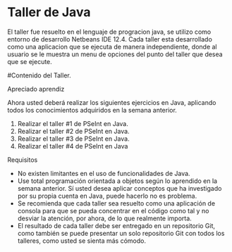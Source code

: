 # Taller de Java 
El taller fue resuelto en el lenguaje de progracion java, se utilizo como entorno de desarrollo Netbeans IDE 12.4.
Cada taller esta desarrollado como una aplicacion que se ejecuta de manera independiente, donde al usuario se le muestra un menu de opciones del punto del taller que desea que se ejecute.

#Contenido del Taller.

Apreciado aprendiz

Ahora usted deberá realizar los siguientes ejercicios en Java, aplicando todos los conocimientos adquiridos en la semana anterior.

1. Realizar el taller #1 de PSeInt en Java.
2. Realizar el taller #2 de PSeInt en Java.
3. Realizar el taller #3 de PSeInt en Java.
4. Realizar el taller #4 de PSeInt en Java


Requisitos

- No existen limitantes en el uso de funcionalidades de Java.
- Use total programación orientada a objetos según lo aprendido en la semana anterior. Sí usted desea aplicar conceptos que ha investigado por su propia cuenta en Java, puede hacerlo no es problema.
- Se recomienda que cada taller sea resuelto como una aplicación de consola para que se pueda concentrar en el código como tal y no desviar la atención, por ahora, de lo que realmente importa.
- El resultado de cada taller debe ser entregado en un repositorio Git, como también se puede presentar un solo repositorio Git con todos los talleres, como usted se sienta más cómodo.
